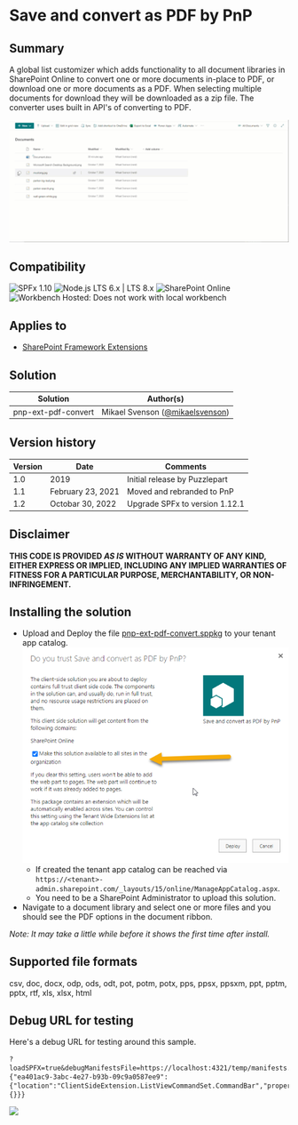 # Save and convert as PDF by PnP

## Summary

A global list customizer which adds functionality to all document libraries in SharePoint Online to convert one or more documents in-place to PDF, or download one or more documents as a PDF. When selecting multiple documents for download they will be downloaded as a zip file. The converter uses built in API's of converting to PDF.

![preview](./screenshot.gif "Preview")

## Compatibility

![SPFx 1.10](https://img.shields.io/badge/spfx-1.10.0-green.svg) 
![Node.js LTS 6.x | LTS 8.x](https://img.shields.io/badge/Node.js-LTS%206.x%20%7C%20LTS%208.x-green.svg)
![SharePoint Online](https://img.shields.io/badge/SharePoint-Online-red.svg)
![Workbench Hosted: Does not work with local workbench](https://img.shields.io/badge/Workbench-Hosted-yellow.svg "Does not work with local workbench")

## Applies to

* [SharePoint Framework Extensions](https://docs.microsoft.com/en-us/sharepoint/dev/spfx/extensions/overview-extensions)

## Solution

Solution|Author(s)
--------|---------
pnp-ext-pdf-convert| Mikael Svenson ([@mikaelsvenson](https://twitter.com/mikaelsvenson))

## Version history

Version|Date|Comments
-------|----|--------
1.0| 2019| Initial release by Puzzlepart
1.1| February 23, 2021| Moved and rebranded to PnP
1.2| Octobar 30, 2022| Upgrade SPFx to version 1.12.1

## Disclaimer

**THIS CODE IS PROVIDED *AS IS* WITHOUT WARRANTY OF ANY KIND, EITHER EXPRESS OR IMPLIED, INCLUDING ANY IMPLIED WARRANTIES OF FITNESS FOR A PARTICULAR PURPOSE, MERCHANTABILITY, OR NON-INFRINGEMENT.**

## Installing the solution

- Upload and Deploy the file [pnp-ext-pdf-convert.sppkg](./pnp-ext-pdf-convert.sppkg) to your tenant app catalog. ![TrustSolution](./screenshot-2.png "Trust solution")
    * If created the tenant app catalog can be reached via `https://<tenant>-admin.sharepoint.com/_layouts/15/online/ManageAppCatalog.aspx`.
    * You need to be a SharePoint Administrator to upload this solution.
- Navigate to a document library and select one or more files and you should see the PDF options in the document ribbon.

_Note: It may take a little while before it shows the first time after install._

## Supported file formats

csv, doc, docx, odp, ods, odt, pot, potm, potx, pps, ppsx, ppsxm, ppt, pptm, pptx, rtf, xls, xlsx, html

## Debug URL for testing

Here's a debug URL for testing around this sample.

```
?loadSPFX=true&debugManifestsFile=https://localhost:4321/temp/manifests.js&loadSPFX=true&customActions={"ea401ac9-3abc-4e27-b93b-09c9a0587ee9":{"location":"ClientSideExtension.ListViewCommandSet.CommandBar","properties":{}}}
```

![](https://pnptelemetry.azurewebsites.net/sp-dev-fx-extensions/samples/react-command-convert-to-pdf)
